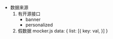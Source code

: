 - 数据来源
    1. 有开源接口
        - banner
        - personalized
    2. 假数据   mocker.js
        data: {
            list: [{
                key: val,
            }]
        }